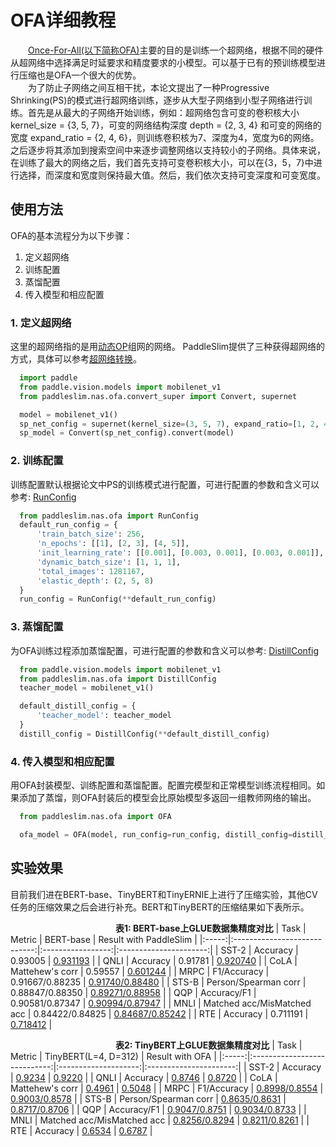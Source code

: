 # OFA详细教程

&emsp;&emsp;[Once-For-All(以下简称OFA)](https://arxiv.org/abs/1908.09791)主要的目的是训练一个超网络，根据不同的硬件从超网络中选择满足时延要求和精度要求的小模型。可以基于已有的预训练模型进行压缩也是OFA一个很大的优势。  
&emsp;&emsp;为了防止子网络之间互相干扰，本论文提出了一种Progressive Shrinking(PS)的模式进行超网络训练，逐步从大型子网络到小型子网络进行训练。首先是从最大的子网络开始训练，例如：超网络包含可变的卷积核大小 kernel_size = {3, 5, 7}，可变的网络结构深度 depth = {2, 3, 4} 和可变的网络的宽度 expand_ratio = {2, 4, 6}，则训练卷积核为7、深度为4，宽度为6的网络。之后逐步将其添加到搜索空间中来逐步调整网络以支持较小的子网络。具体来说，在训练了最大的网络之后，我们首先支持可变卷积核大小，可以在{3，5，7}中进行选择，而深度和宽度则保持最大值。然后，我们依次支持可变深度和可变宽度。

## 使用方法

OFA的基本流程分为以下步骤：
1. 定义超网络
2. 训练配置
3. 蒸馏配置
4. 传入模型和相应配置

### 1. 定义超网络
   这里的超网络指的是用[动态OP](https://paddleslim.readthedocs.io/zh_CN/latest/api_cn/dygraph/ofa/ofa_layer_api.html)组网的网络。
   PaddleSlim提供了三种获得超网络的方式，具体可以参考[超网络转换](https://paddleslim.readthedocs.io/zh_CN/latest/api_cn/dygraph/ofa/convert_supernet_api.html)。

```python
  import paddle
  from paddle.vision.models import mobilenet_v1
  from paddleslim.nas.ofa.convert_super import Convert, supernet

  model = mobilenet_v1()
  sp_net_config = supernet(kernel_size=(3, 5, 7), expand_ratio=[1, 2, 4])
  sp_model = Convert(sp_net_config).convert(model)
```

### 2. 训练配置
   训练配置默认根据论文中PS的训练模式进行配置，可进行配置的参数和含义可以参考: [RunConfig](https://paddleslim.readthedocs.io/zh_CN/latest/api_cn/dygraph/ofa/ofa_api.html)

```python
  from paddleslim.nas.ofa import RunConfig
  default_run_config = {
      'train_batch_size': 256,
      'n_epochs': [[1], [2, 3], [4, 5]],
      'init_learning_rate': [[0.001], [0.003, 0.001], [0.003, 0.001]],
      'dynamic_batch_size': [1, 1, 1],
      'total_images': 1281167,
      'elastic_depth': (2, 5, 8)
  }
  run_config = RunConfig(**default_run_config)
```

### 3. 蒸馏配置
  为OFA训练过程添加蒸馏配置，可进行配置的参数和含义可以参考: [DistillConfig](https://paddleslim.readthedocs.io/zh_CN/latest/api_cn/dygraph/ofa/ofa_api.html#distillconfig)

```python
  from paddle.vision.models import mobilenet_v1
  from paddleslim.nas.ofa import DistillConfig
  teacher_model = mobilenet_v1()

  default_distill_config = {
      'teacher_model': teacher_model
  }
  distill_config = DistillConfig(**default_distill_config)
```

### 4. 传入模型和相应配置
  用OFA封装模型、训练配置和蒸馏配置。配置完模型和正常模型训练流程相同。如果添加了蒸馏，则OFA封装后的模型会比原始模型多返回一组教师网络的输出。
```python
  from paddleslim.nas.ofa import OFA

  ofa_model = OFA(model, run_config=run_config, distill_config=distill_config)
```

## 实验效果

目前我们进在BERT-base、TinyBERT和TinyERNIE上进行了压缩实验，其他CV任务的压缩效果之后会进行补充。BERT和TinyBERT的压缩结果如下表所示。

&emsp;&emsp;&emsp;&emsp;&emsp;&emsp;&emsp;&emsp;&emsp;&emsp;&emsp;&emsp;<strong>表1: BERT-base上GLUE数据集精度对比</strong>
| Task  | Metric                       | BERT-base         | Result with PaddleSlim |
|:-----:|:----------------------------:|:-----------------:|:----------------------:|
| SST-2 | Accuracy                     |      0.93005      |     [0.931193]()       |
| QNLI  | Accuracy                     |      0.91781      |     [0.920740]()       |
| CoLA  | Mattehew's corr              |      0.59557      |     [0.601244]()       |
| MRPC  | F1/Accuracy                  |  0.91667/0.88235  |  [0.91740/0.88480]()   |
| STS-B | Person/Spearman corr         |  0.88847/0.88350  |  [0.89271/0.88958]()   |
| QQP   | Accuracy/F1                  |  0.90581/0.87347  |  [0.90994/0.87947]()   |
| MNLI  | Matched acc/MisMatched acc   |  0.84422/0.84825  |  [0.84687/0.85242]()   |
| RTE   | Accuracy                     |      0.711191     |     [0.718412]()       |


&emsp;&emsp;&emsp;&emsp;&emsp;&emsp;&emsp;&emsp;&emsp;&emsp;&emsp;&emsp;<strong>表2: TinyBERT上GLUE数据集精度对比</strong>
| Task  | Metric                       | TinyBERT(L=4, D=312) |     Result with OFA    |
|:-----:|:----------------------------:|:--------------------:|:----------------------:|
| SST-2 | Accuracy                     |     [0.9234]()       |      [0.9220]()        |
| QNLI  | Accuracy                     |     [0.8746]()       |      [0.8720]()        |
| CoLA  | Mattehew's corr              |     [0.4961]()       |      [0.5048]()        |
| MRPC  | F1/Accuracy                  |  [0.8998/0.8554]()   |   [0.9003/0.8578]()    |
| STS-B | Person/Spearman corr         |  [0.8635/0.8631]()   |   [0.8717/0.8706]()    |
| QQP   | Accuracy/F1                  |  [0.9047/0.8751]()   |   [0.9034/0.8733]()    |
| MNLI  | Matched acc/MisMatched acc   |  [0.8256/0.8294]()   |   [0.8211/0.8261]()    |
| RTE   | Accuracy                     |     [0.6534]()       |      [0.6787]()        |
